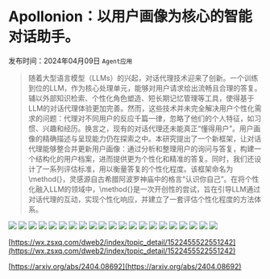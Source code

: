 # Apollonion：以用户画像为核心的智能对话助手。
发布时间：2024年04月09日
`Agent应用`
> 随着大型语言模型（LLMs）的兴起，对话代理技术迎来了创新。一个训练到位的LLM，作为核心处理单元，能够对用户请求给出流畅且合理的答复。辅以外部知识检索、个性化角色塑造、短长期记忆管理等工具，使得基于LLM的对话代理体验更加完善。然而，这些技术并未完全解决用户个性化需求的问题：代理对不同用户的反应千篇一律，忽略了他们的个人特征，如习惯、兴趣和经历。换言之，现有的对话代理还未能真正“懂得用户”。用户画像的精确描述与呈现能力仍在探索之中。本研究提出了一个新框架，让对话代理能够整合并更新用户画像：通过分析和整理用户的询问与答复，构建一个结构化的用户档案，进而提供更为个性化和精准的答复。同时，我们还设计了一系列评估标准，用以衡量答复的个性化程度。该框架命名为\method{}，灵感源自古希腊阿波罗神庙中的格言“认识你自己”。在将个性化融入LLM的领域中，\method{}是一次开创性的尝试，旨在引导LLM通过对话代理的互动，实现个性化响应，并建立了一套评估个性化程度的方法体系。

![](https://raw.githubusercontent.com/HuggingAGI/HuggingArxiv/main/paper_images/2404.08692/logo2.png)
![](https://raw.githubusercontent.com/HuggingAGI/HuggingArxiv/main/paper_images/2404.08692/x1.png)
![](https://raw.githubusercontent.com/HuggingAGI/HuggingArxiv/main/paper_images/2404.08692/x2.png)
![](https://raw.githubusercontent.com/HuggingAGI/HuggingArxiv/main/paper_images/2404.08692/x3.png)
![](https://raw.githubusercontent.com/HuggingAGI/HuggingArxiv/main/paper_images/2404.08692/x4.png)
![](https://raw.githubusercontent.com/HuggingAGI/HuggingArxiv/main/paper_images/2404.08692/x5.png)
![](https://raw.githubusercontent.com/HuggingAGI/HuggingArxiv/main/paper_images/2404.08692/x6.png)
![](https://raw.githubusercontent.com/HuggingAGI/HuggingArxiv/main/paper_images/2404.08692/x7.png)
![](https://raw.githubusercontent.com/HuggingAGI/HuggingArxiv/main/paper_images/2404.08692/x8.png)
![](https://raw.githubusercontent.com/HuggingAGI/HuggingArxiv/main/paper_images/2404.08692/x9.png)
![](https://raw.githubusercontent.com/HuggingAGI/HuggingArxiv/main/paper_images/2404.08692/x10.png)
![](https://raw.githubusercontent.com/HuggingAGI/HuggingArxiv/main/paper_images/2404.08692/x11.png)
![](https://raw.githubusercontent.com/HuggingAGI/HuggingArxiv/main/paper_images/2404.08692/x12.png)
![](https://raw.githubusercontent.com/HuggingAGI/HuggingArxiv/main/paper_images/2404.08692/x13.png)
![](https://raw.githubusercontent.com/HuggingAGI/HuggingArxiv/main/paper_images/2404.08692/x14.png)
![](https://raw.githubusercontent.com/HuggingAGI/HuggingArxiv/main/paper_images/2404.08692/x15.png)
![](https://raw.githubusercontent.com/HuggingAGI/HuggingArxiv/main/paper_images/2404.08692/x16.png)
![](https://raw.githubusercontent.com/HuggingAGI/HuggingArxiv/main/paper_images/2404.08692/x17.png)
![](https://raw.githubusercontent.com/HuggingAGI/HuggingArxiv/main/paper_images/2404.08692/x18.png)
![](https://raw.githubusercontent.com/HuggingAGI/HuggingArxiv/main/paper_images/2404.08692/x19.png)
![](https://raw.githubusercontent.com/HuggingAGI/HuggingArxiv/main/paper_images/2404.08692/x20.png)

[https://wx.zsxq.com/dweb2/index/topic_detail/1522455522551242](https://wx.zsxq.com/dweb2/index/topic_detail/1522455522551242)

[https://arxiv.org/abs/2404.08692](https://arxiv.org/abs/2404.08692)